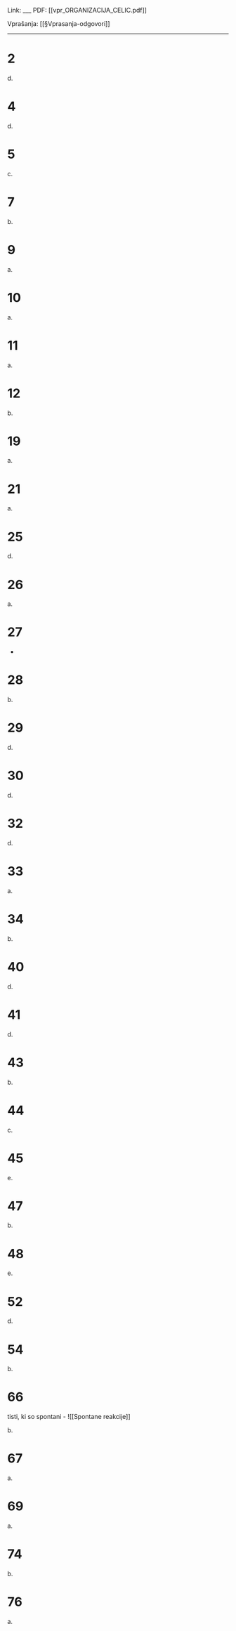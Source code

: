 Link: ___
PDF: [[vpr_ORGANIZACIJA_CELIC.pdf]]

Vprašanja: [[§Vprasanja-odgovori]]

---

# 2
d.

# 4
d.

# 5
c.

# 7
b.

# 9
a.

# 10
a.

# 11
a.

# 12
b.

# 19
a.

# 21
a.

# 25
d.

# 26
a.

# 27
-

# 28
b.

# 29
d.

# 30
d.

# 32
d.

# 33
a.

# 34
b.

# 40
d.

# 41
d.

# 43
b.

# 44
c.

# 45
e.

# 47
b.

# 48
e.

# 52
d.

# 54
b.

# 66
tisti, ki so spontani - ![[Spontane reakcije]]

b.

# 67
a.

# 69
a.

# 74
b.

# 76
a.